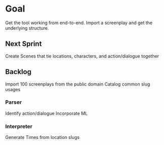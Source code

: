 # Goal
Get the tool working from end-to-end. Import a screenplay and get the underlying structure.

## Next Sprint
Create Scenes that tie locations, characters, and action/dialogue together

## Backlog
Import 100 screenplays from the public domain
Catalog common slug usages

### Parser
Identify action/dialogue
Incorporate ML

### Interpreter
Generate Times from location slugs